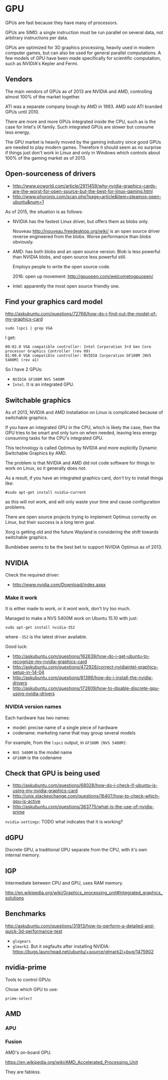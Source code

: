 # GPU

GPUs are fast because they have many of processors.

GPUs are SIMD: a single instruction must be run parallel on several data, not arbitrary instructions per data.

GPUs are optimized for 3D graphics processing, heavily used in modern computer games, but can also be used for general parallel computations. A few models of GPU have been made specifically for scientific computation, such as NVIDIA's Kepler and Fermi.

## Vendors

The main vendors of GPUs as of 2013 are NVIDIA and AMD, controlling almost 100% of the market together.

ATI was a separate company bough by AMD in 1993. AMD sold ATI branded GPUs until 2010.

There are more and more GPUs integrated inside the CPU, such as is the case for Intel's iX family. Such integrated GPUs are slower but consume less energy.

The GPU market is heavily moved by the gaming industry since good GPUs are needed to play modern games. Therefore it should seem as no surprise if things just don't work in Linux and only in Windows which controls about 100% of the gaming market as of 2013.

## Open-sourceness of drivers

- <http://www.pcworld.com/article/2911459/why-nvidia-graphics-cards-are-the-worst-for-open-source-but-the-best-for-linux-gaming.html>
- <http://www.phoronix.com/scan.php?page=article&item=steamos-open-ubuntu&num=1>

As of 2015, the situation is as follows:

-   NVIDIA has the fastest Linux driver, but offers them as blobs only.

    Nouveau http://nouveau.freedesktop.org/wiki/ is an open source driver reverse engineered from the blobs. Worse performance than blobs obviously.

-   AMD: has both blobs and an open source version. Blob is less powerful than NVIDIA blobs, and open source less powerful still.

    Employs people to write the open source code.

    2016: open up movement: <http://gpuopen.com/welcometogpuopen/>

-   Intel: apparently the most open source friendly one.

## Find your graphics card model

<http://askubuntu.com/questions/72766/how-do-i-find-out-the-model-of-my-graphics-card>

    sudo lspci | grep VGA

I get:

    00:02.0 VGA compatible controller: Intel Corporation 3rd Gen Core processor Graphics Controller (rev 09)
    01:00.0 VGA compatible controller: NVIDIA Corporation GF108M [NVS 5400M] (rev a1)

So I have 2 GPUs:

- `NVIDIA GF108M NVS 5400M`
- `Intel`. It is an integrated GPU.

## Switchable graphics

As of 2013, NVIDIA and AMD installation on Linux is complicated because of switchable graphics.

If you have an integrated GPU in the CPU, which is likely the case, then the GPU tries to be smart and only turn on when needed, leaving less energy consuming tasks for the CPU's integrated GPU.

This technology is called Optimus by NVIDIA and more explicitly Dynamic Switchable Graphics by AMD.

The problem is that NVIDIA and AMD did not code software for things to work on Linux, so it generally does not.

As a result, if you have an integrated graphics card, *don't* try to install things like:

    #sudo apt-get install nvidia-current

as this will *not* work, and will only waste your time and cause configuration problems.

There are open source projects trying to implement Optimus correctly on Linux, but their success is a long term goal.

Xorg is getting old and the future Wayland is considering the shift towards switchable graphics.

Bumblebee seems to be the best bet to support NVIDIA Optimus as of 2013.

## NVIDIA

Check the required driver:

- <http://www.nvidia.com/Download/index.aspx>

### Make it work

It is either made to work, or it wont work, don't try too much.

Managed to make a NVS 5400M work on Ubuntu 15.10 with just:

    sudo apt-get install nvidia-352

where `-352` is the latest driver available.

Good luck:

- <http://askubuntu.com/questions/162639/how-do-i-get-ubuntu-to-recognize-my-nvidia-graphics-card>
- <http://askubuntu.com/questions/472928/correct-nvidiaintel-graphics-setup-in-14-04>
- <http://askubuntu.com/questions/61396/how-do-i-install-the-nvidia-drivers>
- <http://askubuntu.com/questions/172609/how-to-disable-discrete-gpu-using-nvidia-drivers>

### NVIDIA version names

Each hardware has two names:

- model: precise name of a single piece of hardware
- codename: marketing name that may group several models

For example, from the `lspci` output, in `GF108M [NVS 5400M]`:

- `NVS 5400M` is the model name
- `GF108M` is the codename

## Check that GPU is being used

- <http://askubuntu.com/questions/68028/how-do-i-check-if-ubuntu-is-using-my-nvidia-graphics-card>
- <http://unix.stackexchange.com/questions/16407/how-to-check-which-gpu-is-active>
- <http://askubuntu.com/questions/363775/what-is-the-use-of-nvidia-prime>

`nvidia-settings`: TODO what indicates that it is working?

## dGPU

Discrete GPU, a traditional GPU separate from the CPU, with it's own internal memory.

## IGP

Intermediate between CPU and GPU, uses RAM memory.

<http://en.wikipedia.org/wiki/Graphics_processing_unit#Integrated_graphics_solutions>

## Benchmarks

<http://askubuntu.com/questions/31913/how-to-perform-a-detailed-and-quick-3d-performance-test>

- `glxgears`
- `glmark2`. But it segfaults after installing NVIDIA: <https://bugs.launchpad.net/ubuntu/+source/glmark2/+bug/1475902>

## nvidia-prime

Tools to control GPUs:

Chose which GPU to use:

    prime-select

## AMD

### APU

### Fusion

AMD's on-board GPU.

<https://en.wikipedia.org/wiki/AMD_Accelerated_Processing_Unit>

They are fabless.
